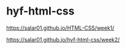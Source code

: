 # hyf-html-css
https://salar01.github.io/HTML-CSS/week1/

https://salar01.github.io/hyf-html-css/week2/

